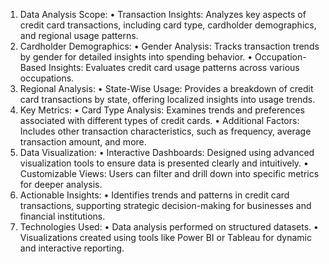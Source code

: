 1.	Data Analysis Scope:
    •	Transaction Insights: Analyzes key aspects of credit card transactions, including card type, cardholder demographics, and regional usage patterns.
2.	Cardholder Demographics:
    •	Gender Analysis: Tracks transaction trends by gender for detailed insights into spending behavior.
    •	Occupation-Based Insights: Evaluates credit card usage patterns across various occupations.
3.	Regional Analysis:
    •	State-Wise Usage: Provides a breakdown of credit card transactions by state, offering localized insights into usage trends.
4.	Key Metrics:
    •	Card Type Analysis: Examines trends and preferences associated with different types of credit cards.
    •	Additional Factors: Includes other transaction characteristics, such as frequency, average transaction amount, and more.
5.	Data Visualization:
    •	Interactive Dashboards: Designed using advanced visualization tools to ensure data is presented clearly and intuitively.
    •	Customizable Views: Users can filter and drill down into specific metrics for deeper analysis.
6.	Actionable Insights:
    •	Identifies trends and patterns in credit card transactions, supporting strategic decision-making for businesses and financial institutions.
7.	Technologies Used:
    •	Data analysis performed on structured datasets.
    •	Visualizations created using tools like Power BI or Tableau for dynamic and interactive reporting.
